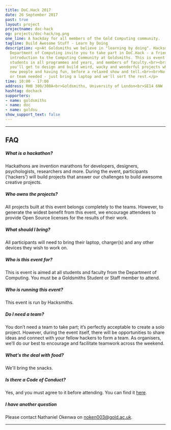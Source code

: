 ```yaml
---
title: DoC.Hack 2017
date: 26 September 2017
past: true
layout: project
projectname: doc-hack
og: projects/doc-hack/og.png
one_line: A hackday for all members of the Gold Computing community.
tagline: Build Awesome Stuff - Learn by Doing
description: <p>At Goldsmiths we believe in "learning by doing". Hacksmiths and the
  Department of Computing invite you to take part in DoC.Hack - a friendly and welcoming
  introduction to the Computing Community at Goldsmiths. This is event is for all
  students in all programmes and years, and members of faculty.<br><br>For 6 hours
  you'll get to design and build weird, wacky and wonderful projects while meeting
  new people and having fun, before a relaxed show and tell.<br><br>No skill, ideas
  or team needed - just bring a laptop and we'll sort the rest.</p>
time: 10:00 - 17:00
address: RHB 300/300A<br>Goldsmiths, University of London<br>SE14 6NW
hashtag: dochack
supporters:
- name: goldsmiths
- name: doc
- name: goldsu
show_support_text: false
---
```


<hr>
<section class="project-faq">
  <div class="container">
    <h2>FAQ</h2>
    <div class="row">
      <div class="col-md-4">
        <div class="text-block">
          <h5>What is a hackathon?</h5>
          <p>Hackathons are invention marathons for developers, designers, psychologists, researchers and more. During the event, participants ('hackers') will build projects that answer our challenges to build awesome creative projects.</p>
        </div>
        <div class="text-block">
          <h5>Who owns the projects?</h5>
          <p>All projects built at this event belongs completely to the teams. However, to generate the widest benefit from this event, we encourage attendees to provide Open Source licenses for the results of their work.</p>
        </div>
        <div class="text-block">
          <h5>What should I bring?</h5>
          <p>All participants will need to bring their laptop, charger(s) and any other devices they wish to work on.</p>
        </div>
      </div>
      <div class="col-md-4">
        <div class="text-block">
          <h5>Who is this event for?</h5>
          <p>This is event is aimed at all students and faculty from the Department of Computing. You must be a Goldsmiths Student or Staff member to attend.</p>
        </div>
        <div class="text-block">
          <h5>Who is running this event?</h5>
          <p>This event is run by Hacksmiths.</p>
        </div>
        <div class="text-block">
          <h5>Do I need a team?</h5>
          <p>You don’t need a team to take part; it’s perfectly acceptable to create a solo project. However, during the event itself, there will be opportunities to share ideas and connect with your fellow hackers to form a team. As organisers, we’ll do our best to encourage and facilitate teamwork across the weekend.</p>
        </div>
      </div>
      <div class="col-md-4">
        <div class="text-block">
          <h5>What's the deal with food?</h5>
          <p>We'll bring the snacks.</p>
        </div>
        <div class="text-block">
          <h5>Is there a Code of Conduct?</h5>
          <p>Yes, and you must agree to it before attending. You can find it <a href="https://github.com/hacksmiths/code-of-conduct">here</a>.</p>
        </div>
        <div class="text-block">
          <h5>I have another question</h5>
          <p>Please contact Nathaniel Okenwa on <a href="mailto:noken003@gold.ac.uk">noken003@gold.ac.uk</a>.</p>
        </div>
      </div>
    </div>
  </div>
</section>
<hr>
